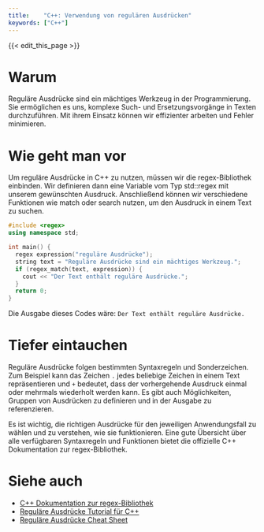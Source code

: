 ```yaml
---
title:    "C++: Verwendung von regulären Ausdrücken"
keywords: ["C++"]
---
```


{{< edit_this_page >}}

# Warum
Reguläre Ausdrücke sind ein mächtiges Werkzeug in der Programmierung. Sie ermöglichen es uns, komplexe Such- und Ersetzungsvorgänge in Texten durchzuführen. Mit ihrem Einsatz können wir effizienter arbeiten und Fehler minimieren.

# Wie geht man vor
Um reguläre Ausdrücke in C++ zu nutzen, müssen wir die regex-Bibliothek einbinden. Wir definieren dann eine Variable vom Typ std::regex mit unserem gewünschten Ausdruck. Anschließend können wir verschiedene Funktionen wie match oder search nutzen, um den Ausdruck in einem Text zu suchen.

```C++
#include <regex>
using namespace std;

int main() {
  regex expression("reguläre Ausdrücke");
  string text = "Reguläre Ausdrücke sind ein mächtiges Werkzeug.";
  if (regex_match(text, expression)) {
    cout << "Der Text enthält reguläre Ausdrücke.";
  }
  return 0;
}
```

Die Ausgabe dieses Codes wäre: `Der Text enthält reguläre Ausdrücke.`

# Tiefer eintauchen
Reguläre Ausdrücke folgen bestimmten Syntaxregeln und Sonderzeichen. Zum Beispiel kann das Zeichen `.` jedes beliebige Zeichen in einem Text repräsentieren und `+` bedeutet, dass der vorhergehende Ausdruck einmal oder mehrmals wiederholt werden kann. Es gibt auch Möglichkeiten, Gruppen von Ausdrücken zu definieren und in der Ausgabe zu referenzieren.

Es ist wichtig, die richtigen Ausdrücke für den jeweiligen Anwendungsfall zu wählen und zu verstehen, wie sie funktionieren. Eine gute Übersicht über alle verfügbaren Syntaxregeln und Funktionen bietet die offizielle C++ Dokumentation zur regex-Bibliothek.

# Siehe auch
- [C++ Dokumentation zur regex-Bibliothek](https://en.cppreference.com/w/cpp/regex)
- [Reguläre Ausdrücke Tutorial für C++](https://www.tutorialspoint.com/cplusplus/cpp_regular_expressions.htm)
- [Reguläre Ausdrücke Cheat Sheet](https://www.rexegg.com/regex-quickstart.html)